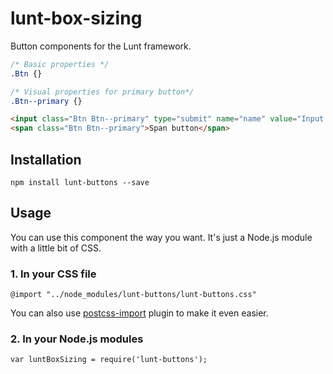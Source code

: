 # lunt-box-sizing
Button components for the Lunt framework.

```css
/* Basic properties */
.Btn {}

/* Visual properties for primary button*/
.Btn--primary {}
```
```html
<input class="Btn Btn--primary" type="submit" name="name" value="Input submit">
<span class="Btn Btn--primary">Span button</span>
```
## Installation

    npm install lunt-buttons --save

## Usage

You can use this component the way you want. It's just a Node.js module with a little bit of CSS.

### 1. In your CSS file

    @import "../node_modules/lunt-buttons/lunt-buttons.css"

You can also use [postcss-import](https://github.com/postcss/postcss-import) plugin to make it even easier.

### 2. In your Node.js modules

    var luntBoxSizing = require('lunt-buttons');
